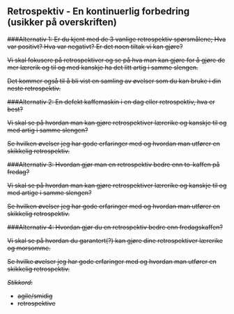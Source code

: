 Retrospektiv - En kontinuerlig forbedring (usikker på overskriften)
-----------------------------
<del>
###Alternativ 1: 
Er du kjent med de 3 vanlige retrospektiv spørsmålene; Hva var positivt? Hva var negativt? Er det noen tiltak vi kan gjøre?

Vi skal fokusere på retrospektiver og se på hva man kan gjøre for å gjøre de mer lærerik og til og med kanskje ha det litt artig i samme slengen.

Det kommer også til å bli vist en samling av øvelser som du kan bruke i din neste retrospektiv.

###Alternativ 2:
En defekt kaffemaskin i en dag eller retrospektiv, hva er best?

Vi skal se på hvordan man kan gjøre retrospektiver lærerike og kanskje til og med artig i samme slengen? 

Se hvilken øvelser jeg har gode erfaringer med og hvordan man utfører en skikkelig retrospektiv.
</del>

###Alternativ 3:
Hvordan gjør man en retrospektiv bedre enn to-kaffen på fredag?

Vi skal se på hvordan man kan gjøre retrospektiver lærerike og kanskje til og med artige i samme slengen? 

Se hvilken øvelser jeg har gode erfaringer med og hvordan man utfører en skikkelig retrospektiv.

###Alternativ 4:
Hvordan gjør du en retrospektiv bedre enn fredagskaffen?

Vi skal se på hvordan du garantert(?) kan gjøre dine retrospektiver lærerike og morsomme.

Se hvilke øvelser jeg har gode erfaringer med og hvordan man utfører en skikkelig retrospektiv.


_Stikkord_:
- agile/smidig
- retrospektive

